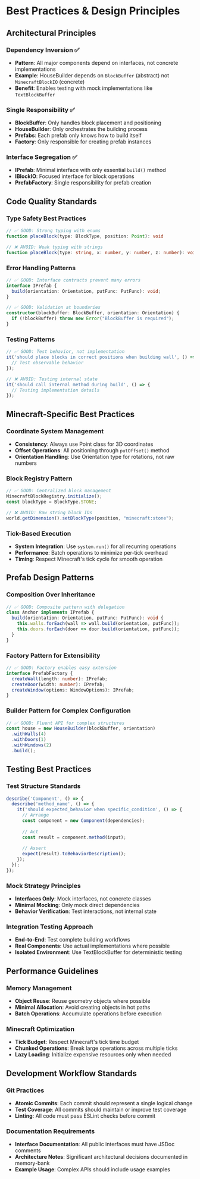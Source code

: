 # Best Practices & Design Principles

## Architectural Principles

### Dependency Inversion ✅
- **Pattern**: All major components depend on interfaces, not concrete implementations
- **Example**: HouseBuilder depends on `BlockBuffer` (abstract) not `MinecraftBlockIO` (concrete)
- **Benefit**: Enables testing with mock implementations like `TextBlockBuffer`

### Single Responsibility ✅
- **BlockBuffer**: Only handles block placement and positioning
- **HouseBuilder**: Only orchestrates the building process
- **Prefabs**: Each prefab only knows how to build itself
- **Factory**: Only responsible for creating prefab instances

### Interface Segregation ✅
- **IPrefab**: Minimal interface with only essential `build()` method
- **IBlockIO**: Focused interface for block operations
- **PrefabFactory**: Single responsibility for prefab creation

## Code Quality Standards

### Type Safety Best Practices
```typescript
// ✅ GOOD: Strong typing with enums
function placeBlock(type: BlockType, position: Point): void

// ❌ AVOID: Weak typing with strings
function placeBlock(type: string, x: number, y: number, z: number): void
```

### Error Handling Patterns
```typescript
// ✅ GOOD: Interface contracts prevent many errors
interface IPrefab {
  build(orientation: Orientation, putFunc: PutFunc): void;
}

// ✅ GOOD: Validation at boundaries
constructor(blockBuffer: BlockBuffer, orientation: Orientation) {
  if (!blockBuffer) throw new Error("BlockBuffer is required");
}
```

### Testing Patterns
```typescript
// ✅ GOOD: Test behavior, not implementation
it('should place blocks in correct positions when building wall', () => {
  // Test observable behavior
});

// ❌ AVOID: Testing internal state
it('should call internal method during build', () => {
  // Testing implementation details
});
```

## Minecraft-Specific Best Practices

### Coordinate System Management
- **Consistency**: Always use Point class for 3D coordinates
- **Offset Operations**: All positioning through `putOffset()` method
- **Orientation Handling**: Use Orientation type for rotations, not raw numbers

### Block Registry Pattern
```typescript
// ✅ GOOD: Centralized block management
MinecraftBlockRegistry.initialize();
const blockType = BlockType.STONE;

// ❌ AVOID: Raw string block IDs
world.getDimension().setBlockType(position, "minecraft:stone");
```

### Tick-Based Execution
- **System Integration**: Use `system.run()` for all recurring operations
- **Performance**: Batch operations to minimize per-tick overhead
- **Timing**: Respect Minecraft's tick cycle for smooth operation

## Prefab Design Patterns

### Composition Over Inheritance
```typescript
// ✅ GOOD: Composite pattern with delegation
class Anchor implements IPrefab {
  build(orientation: Orientation, putFunc: PutFunc): void {
    this.walls.forEach(wall => wall.build(orientation, putFunc));
    this.doors.forEach(door => door.build(orientation, putFunc));
  }
}
```

### Factory Pattern for Extensibility
```typescript
// ✅ GOOD: Factory enables easy extension
interface PrefabFactory {
  createWall(length: number): IPrefab;
  createDoor(width: number): IPrefab;
  createWindow(options: WindowOptions): IPrefab;
}
```

### Builder Pattern for Complex Configuration
```typescript
// ✅ GOOD: Fluent API for complex structures
const house = new HouseBuilder(blockBuffer, orientation)
  .withWalls(4)
  .withDoors(1)
  .withWindows(2)
  .build();
```

## Testing Best Practices

### Test Structure Standards
```typescript
describe('Component', () => {
  describe('method_name', () => {
    it('should expected_behavior when specific_condition', () => {
      // Arrange
      const component = new Component(dependencies);
      
      // Act
      const result = component.method(input);
      
      // Assert
      expect(result).toBehaviorDescription();
    });
  });
});
```

### Mock Strategy Principles
- **Interfaces Only**: Mock interfaces, not concrete classes
- **Minimal Mocking**: Only mock direct dependencies
- **Behavior Verification**: Test interactions, not internal state

### Integration Testing Approach
- **End-to-End**: Test complete building workflows
- **Real Components**: Use actual implementations where possible
- **Isolated Environment**: Use TextBlockBuffer for deterministic testing

## Performance Guidelines

### Memory Management
- **Object Reuse**: Reuse geometry objects where possible
- **Minimal Allocation**: Avoid creating objects in hot paths
- **Batch Operations**: Accumulate operations before execution

### Minecraft Optimization
- **Tick Budget**: Respect Minecraft's tick time budget
- **Chunked Operations**: Break large operations across multiple ticks
- **Lazy Loading**: Initialize expensive resources only when needed

## Development Workflow Standards

### Git Practices
- **Atomic Commits**: Each commit should represent a single logical change
- **Test Coverage**: All commits should maintain or improve test coverage
- **Linting**: All code must pass ESLint checks before commit

### Documentation Requirements
- **Interface Documentation**: All public interfaces must have JSDoc comments
- **Architecture Notes**: Significant architectural decisions documented in memory-bank
- **Example Usage**: Complex APIs should include usage examples
